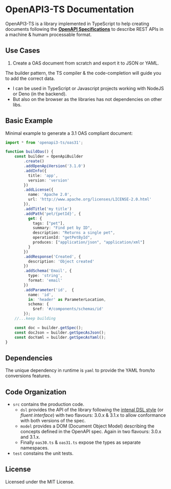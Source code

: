 # OpenAPI3-TS Documentation

OpenAPI3-TS is a library implemented in TypeScript to help creating documents following the [**OpenAPI Specifications**](https://spec.openapis.org/oas/latest.html) to describe REST APIs in a machine & humam processable format.

## Use Cases

1. Create a OAS document from scratch and export it to JSON or YAML.

The builder pattern, the TS compiler & the code-completion will guide you to add the correct data.

- I can be used in TypeScript or Javascript projects working with NodeJS or Deno (in the backend).
- But also on the browser as the libraries has not dependencies on other libs.

## Basic Example

Minimal example to generate a 3.1 OAS compliant document:

```typescript
import * from 'openapi3-ts/oas31';

function buildOas() {
    const builder = OpenApiBuilder
        .create()
        .addOpenApiVersion('3.1.0')
        .addInfo({
          title: 'app',
          version: 'version'
        })
        .addLicense({
          name: 'Apache 2.0',
          url: 'http://www.apache.org/licenses/LICENSE-2.0.html'
        }),
        .addTitle('my title')
        .addPath('pet/{petId}', {
          get: {
            tags: ["pet"],
            summary: "Find pet by ID",
            description: "Returns a single pet",
            operationId: "getPetById",
            produces: ["application/json", "application/xml"]
          }
        })
        .addResponse('Created', {
          description: 'Object created'
        })
        .addSchema('Email', {
          type: 'string',
          format: 'email'
        })
        .addParameter('id',  {
          name: 'id',
          in: 'header' as ParameterLocation,
          schema: {
            $ref: '#/components/schemas/id'
        });
    //...keep building

    const doc = builder.getSpec();
    const docJson = builder.getSpecAsJson();
    const docYaml = builder.getSpecAsYaml();
}

```

## Dependencies

The unique dependency in runtime is `yaml` to provide the YAML from/to conversions features.

## Code Organization

- `src` contains the production code.
  - `dsl` provides the API of the library following the [intenal DSL style](https://martinfowler.com/bliki/InternalDslStyle.html) (or _fluent interface_) with two flavours: 3.0.x & 3.1.x to allow conformance with both versions of the spec.
  - `model` provides a DOM (Document Object Model) describing the concepts defined in the OpenAPI spec. Again in two flavours: 3.0.x and 3.1.x.
  - Finally `oas30.ts` & `oas31.ts` expose the types as separate namespaces.
- `test` constains the unit tests.

## License

Licensed under the MIT License.
